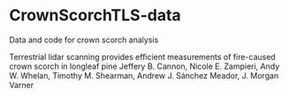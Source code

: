 # CrownScorchTLS-data
Data and code for crown scorch analysis

Terrestrial lidar scanning provides efficient measurements of fire-caused crown scorch in longleaf pine
Jeffery B. Cannon, Nicole E. Zampieri, Andy W. Whelan, Timothy M. Shearman, Andrew J. Sánchez Meador, J. Morgan Varner
